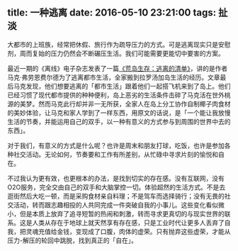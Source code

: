 title: 一种逃离
date: 2016-05-10 23:21:00
tags: 扯淡
---

大都市的上班族，经常把休假、旅行作为疏导压力的方式。可是逃离现实只是安慰剂，周而复始的压力仍然会不断碾压生活。我们可能需要更能切中要害的方案。

<!--more-->

最近一期的《离线》电子杂志发表了一篇[《荒岛生存：逃离的清单》](https://the-offline.com/article/escape-to-rarotonga/)，讲的是作者马克·弗劳恩费尔德为了逃离都市生活，全家搬到拉罗汤加岛生活的经历。文章最后马克发现，他们想要逃离的「都市生活」跟着他们一起搭飞机来到了岛上。他们已经习惯了现代都市提供的种种便利，岛上恶劣的生活条件击碎了马克活在世外桃源的美梦。然而马克此行却并非一无所获，全家人在岛上分工协作自制椰子肉食材的美妙体验，让马克和家人学到了一样东西，用原文的话说，是「一个能让我放慢生活的节奏，并能运用自己的双手，以一种有意义的方式参与到周围的世界中去的东西」。

对于我们，有意义的方式是什么呢？也许是周末和朋友打球，吃饭，也许是参加各种社交活动。无论如何，节奏要和工作有所差别，从忙碌中寻求片刻的愉悦和自在。

不过我认为更有效，也更根本的办法，是找到切实的存在感。没有互联网，没有O2O服务，完全交由自己的双手和大脑掌控一切。体验超然的生活方式。不是去逛街然后大吃一顿，而是采购食材亲自料理；不是驾车而选择骑行；没有无畏的社交活动，转而跟志趣相投的人共同完成一件突破自我的小事儿。这些变化看似微小，但是本质上放弃了追寻短暂的热闹和刺激，转而寻求更真切的与现实世界的联系。这是人类从存在于地球上就天然享有存在感，只是工业时代让更多人丢弃了自我，把灵魂充值给金钱，变现成了口腹，肉体的虚荣。只有抛弃这些虚荣，才能从压力-解压的轮回中跳脱，找到真正的「自在」。
